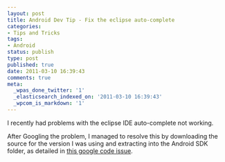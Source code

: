 ```yaml
---
layout: post
title: Android Dev Tip - Fix the eclipse auto-complete
categories:
- Tips and Tricks
tags:
- Android
status: publish
type: post
published: true
date: 2011-03-10 16:39:43
comments: true
meta:
  _wpas_done_twitter: '1'
  _elasticsearch_indexed_on: '2011-03-10 16:39:43'
  _wpcom_is_markdown: '1'
---
```

I recently had problems with the eclipse IDE auto-complete not working.

After Googling the problem, I managed to resolve this by downloading the source for the version I was using and extracting into the Android SDK folder, as detailed in <a href="http://code.google.com/p/android/issues/detail?id=7850#c8">this google code issue</a>.

